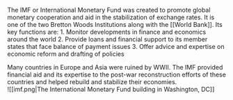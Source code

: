The IMF or International Monetary Fund was created to promote global monetary cooperation and aid in the stabilization of exchange rates. It is one of the two Bretton Woods Institutions along with the [[World Bank]]. Its key functions are:
	1. Monitor developments in finance and economics around the world
	2. Provide loans and financial support to its member states that face balance of payment issues
	3. Offer advice and expertise on economic reform and drafting of policies

Many countries in Europe and Asia were ruined by WWII. The IMF provided financial aid and its expertise to the post-war reconstruction efforts of these countries and helped rebuild and stabilize their economies.
<br>
![[imf.png|The International Monetary Fund building in Washington, DC]]